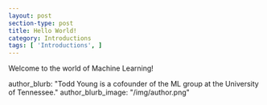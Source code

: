 ```yaml
---
layout: post
section-type: post
title: Hello World!
category: Introductions
tags: [ 'Introductions', ]
---
```


Welcome to the world of Machine Learning!

author_blurb: "Todd Young is a cofounder of the ML group at the University of Tennessee."
author_blurb_image: "/img/author.png"
